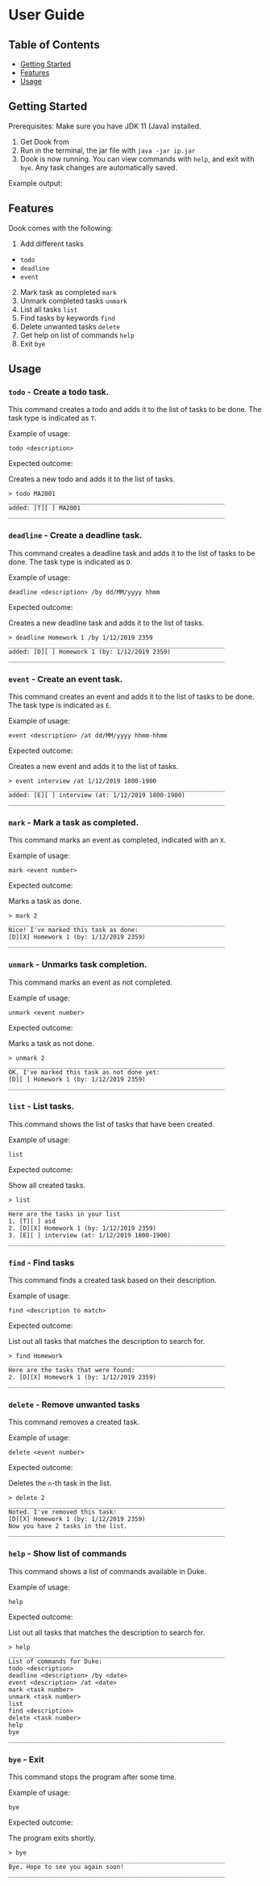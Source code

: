 # User Guide

## Table of Contents
- [Getting Started](#getting-started)
- [Features](#features)
- [Usage](#usage)

## Getting Started

Prerequisites: Make sure you have JDK 11 (Java) installed.

1. Get Dook from <here to update>
2. Run in the terminal, the jar file with `java -jar ip.jar`
3. Dook is now running. You can view commands with `help`, and exit with `bye`. Any task changes are automatically saved.

Example output:
<todo>

## Features 
Dook comes with the following:
1. Add different tasks
  - `todo`
  - `deadline`
  - `event`
2. Mark task as completed `mark`
3. Unmark completed tasks `unmark`
4. List all tasks `list`
5. Find tasks by keywords `find`
6. Delete unwanted tasks `delete`
7. Get help on list of commands `help`
8. Exit `bye`

## Usage

### `todo` - Create a todo task.

This command creates a todo and adds it to the list of tasks to be done. The task type is indicated as `T`.

Example of usage: 

`todo <description>`

Expected outcome:

Creates a new todo and adds it to the list of tasks.

```
> todo MA2001
____________________________________________________________
added: [T][ ] MA2001
____________________________________________________________
```

### `deadline` - Create a deadline task.

This command creates a deadline task and adds it to the list of tasks to be done. The task type is indicated as `D`.

Example of usage:

`deadline <description> /by dd/MM/yyyy hhmm`

Expected outcome:

Creates a new deadline task and adds it to the list of tasks.

```
> deadline Homework 1 /by 1/12/2019 2359
____________________________________________________________
added: [D][ ] Homework 1 (by: 1/12/2019 2359)
____________________________________________________________
```

### `event` - Create an event task.

This command creates an event and adds it to the list of tasks to be done. The task type is indicated as `E`.

Example of usage:

`event <description> /at dd/MM/yyyy hhmm-hhmm`

Expected outcome:

Creates a new event and adds it to the list of tasks.

```
> event interview /at 1/12/2019 1800-1900
____________________________________________________________
added: [E][ ] interview (at: 1/12/2019 1800-1900)
____________________________________________________________
```

### `mark` - Mark a task as completed.

This command marks an event as completed, indicated with an `X`.

Example of usage:

`mark <event number>`

Expected outcome:

Marks a task as done.

```
> mark 2
____________________________________________________________
Nice! I've marked this task as done:
[D][X] Homework 1 (by: 1/12/2019 2359)
____________________________________________________________
```

### `unmark` - Unmarks task completion. 

This command marks an event as not completed.

Example of usage:

`unmark <event number>`

Expected outcome:

Marks a task as not done.

```
> unmark 2
____________________________________________________________
OK, I've marked this task as not done yet:
[D][ ] Homework 1 (by: 1/12/2019 2359)
____________________________________________________________
```

### `list` - List tasks.

This command shows the list of tasks that have been created.

Example of usage:

`list`

Expected outcome:

Show all created tasks.

```
> list
____________________________________________________________
Here are the tasks in your list
1. [T][ ] asd
2. [D][X] Homework 1 (by: 1/12/2019 2359)
3. [E][ ] interview (at: 1/12/2019 1800-1900)
____________________________________________________________
```

### `find` - Find tasks

This command finds a created task based on their description.

Example of usage:

`find <description to match>`

Expected outcome:

List out all tasks that matches the description to search for.

```
> find Homework
____________________________________________________________
Here are the tasks that were found:
2. [D][X] Homework 1 (by: 1/12/2019 2359)
____________________________________________________________
```

### `delete` - Remove unwanted tasks

This command removes a created task.

Example of usage:

`delete <event number>`

Expected outcome:

Deletes the `n`-th task in the list.

```
> delete 2
____________________________________________________________
Noted. I've removed this task:
[D][X] Homework 1 (by: 1/12/2019 2359)
Now you have 2 tasks in the list.
____________________________________________________________
```

### `help` - Show list of commands

This command shows a list of commands available in Duke.

Example of usage:

`help`

Expected outcome:

List out all tasks that matches the description to search for.

```
> help
____________________________________________________________
List of commands for Duke: 
todo <description>
deadline <description> /by <date>
event <description> /at <date>
mark <task number>
unmark <task number>
list
find <description>
delete <task number>
help
bye
____________________________________________________________
```

### `bye` - Exit

This command stops the program after some time.

Example of usage:

`bye`

Expected outcome:

The program exits shortly.

```
> bye
____________________________________________________________
Bye. Hope to see you again soon!
____________________________________________________________
```